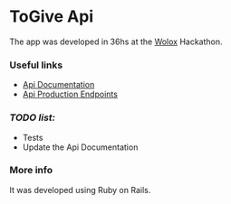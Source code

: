 # ToGive Api

The app was developed in 36hs at the [Wolox](http://www.woloxamerica.com/) Hackathon.

### Useful links
- [Api Documentation](http://docs.togive.apiary.io/)
- [Api Production Endpoints](https://togive.herokuapp.com/api/v1)

### *TODO list:*
- Tests
- Update the Api Documentation

### More info

It was developed using Ruby on Rails.
